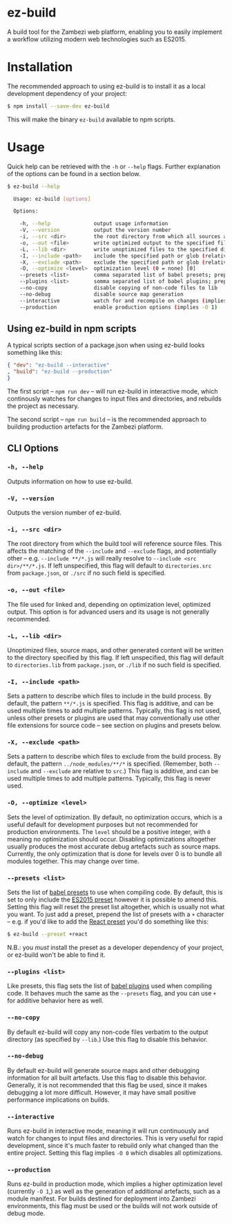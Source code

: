# ez-build

A build tool for the Zambezi web platform, enabling you to easily implement a workflow utilizing modern web technologies such as ES2015.

# Installation

The recommended approach to using ez-build is to install it as a local development dependency of your project:

```bash
$ npm install --save-dev ez-build
```

This will make the binary `ez-build` available to npm scripts.

# Usage

Quick help can be retrieved with the `-h` or `--help` flags. Further explanation of the options can be found in a section below.

```bash
$ ez-build --help

  Usage: ez-build [options]

  Options:

    -h, --help              output usage information
    -V, --version           output the version number
    -i, --src <dir>         the root directory from which all sources are relative [src]
    -o, --out <file>        write optimized output to the specified file [project-min.js]
    -L, --lib <dir>         write unoptimized files to the specified directory [lib]
    -I, --include <path>    include the specified path or glob (relative to source root) [**/*.js]
    -X, --exclude <path>    exclude the specified path or glob (relative to source root)
    -O, --optimize <level>  optimization level (0 = none) [0]
    --presets <list>        comma separated list of babel presets; prepend + to add to defaults [es2015]
    --plugins <list>        somma separated list of babel plugins; prepend + to add to defaults [transform-es2015-modules-amd]
    --no-copy               disable copying of non-code files to lib
    --no-debug              disable source map generation
    --interactive           watch for and recompile on changes (implies -O 0)
    --production            enable production options (implies -O 1)
```

## Using ez-build in npm scripts

A typical scripts section of a package.json when using ez-build looks something like this:

```json
{ "dev": "ez-build --interactive"
, "build": "ez-build --production"
}
```

The first script – `npm run dev` – will run ez-build in interactive mode, which continously watches for changes to input files and directories, and rebuilds the project as necessary.

The second script – `npm run build` – is the recommended approach to building production artefacts for the Zambezi platform.

## CLI Options

### `-h, --help`
  
Outputs information on how to use ez-build.

### `-V, --version`
  
Outputs the version number of ez-build.

### `-i, --src <dir>`
  
The root directory from which the build tool will reference source files. This affects the matching of the `--include` and `--exclude` flags, and potentially other – e.g. `--include **/*.js` will really resolve to `--include <src dir>/**/*.js`. If left unspecified, this flag will default to `directories.src` from `package.json`, or `./src` if no such field is specified.

### `-o, --out <file>`

The file used for linked and, depending on optimization level, optimized output. This option is for advanced users and its usage is not generally recommended.

### `-L, --lib <dir>`
  
Unoptimized files, source maps, and other generated content will be written to the directory specified by this flag. If left unspecified, this flag will default to `directories.lib` from `package.json`, or `./lib` if no such field is specified.

### `-I, --include <path>`

Sets a pattern to describe which files to include in the build process. By default, the pattern `**/*.js` is specified. This flag is additive, and can be used multiple times to add multiple patterns. Typically, this flag is not used, unless other presets or plugins are used that may conventionally use other file extensions for source code – see section on plugins and presets below.

### `-X, --exclude <path>`

Sets a pattern to describe which files to exclude from the build process. By default, the pattern `../node_modules/**/*` is specified. (Remember, both `--include` and `--exclude` are relative to `src`.) This flag is additive, and can be used multiple times to add multiple patterns. Typically, this flag is never used.

### `-O, --optimize <level>`

Sets the level of optimization. By default, no optimization occurs, which is a useful default for development purposes but not recommended for production environments. The `level` should be a positive integer, with `0` meaning no optimization should occur. Disabling optimizations altogether usually produces the most accurate debug artefacts such as source maps. Currently, the only optimization that is done for levels over 0 is to bundle all modules together. This may change over time.

### `--presets <list>`

Sets the list of [babel presets][plugins] to use when compiling code. By default, this is set to only include the [ES2015 preset](http://babeljs.io/docs/plugins/preset-es2015/) however it is possible to amend this. Setting this flag will reset the preset list altogether, which is usually not what you want. To just add a preset, prepend the list of presets with a `+` character – e.g. if you'd like to add the [React preset](http://babeljs.io/docs/plugins/preset-react/) you'd do something like this:

```bash
$ ez-build --preset +react
```

N.B.: you *must* install the preset as a developer dependency of your project, or ez-build won't be able to find it.

### `--plugins <list>`

Like presets, this flag sets the list of [babel plugins][plugins] used when compiling code. It behaves much the same as the `--presets` flag, and you can use `+` for additive behavior here as well.

[plugins]: http://babeljs.io/docs/plugins/

### `--no-copy`

By default ez-build will copy any non-code files verbatim to the output directory (as specified by `--lib`.) Use this flag to disable this behavior.

### `--no-debug`

By default ez-build will generate source maps and other debugging information for all built artefacts. Use this flag to disable this behavior. Generally, it is not recommended that this flag be used, since it makes debugging a lot more difficult. However, it may have small positive performance implications on builds.

### `--interactive`

Runs ez-build in interactive mode, meaning it will run continuously and watch for changes to input files and directories. This is very useful for rapid development, since it's much faster to rebuild only what changed than the entire project. Setting this flag implies `-O 0` which disables all optimizations.

### `--production`

Runs ez-build in production mode, which implies a higher optimization level (currently `-O 1`,) as well as the generation of additional artefacts, such as a module manifest. For builds destined for deployment into Zambezi environments, this flag must be used or the builds will not work outside of debug mode.